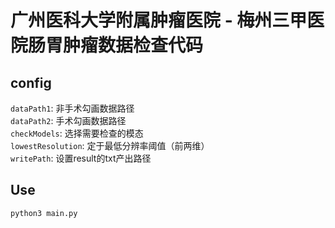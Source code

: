 # 广州医科大学附属肿瘤医院 - 梅州三甲医院肠胃肿瘤数据检查代码

## config
`dataPath1`: 非手术勾画数据路径<br>
`dataPath2`: 手术勾画数据路径<br>
`checkModels`: 选择需要检查的模态<br>
`lowestResolution`: 定于最低分辨率阈值（前两维）<br>
`writePath`: 设置result的txt产出路径<br>

## Use
```
python3 main.py
```